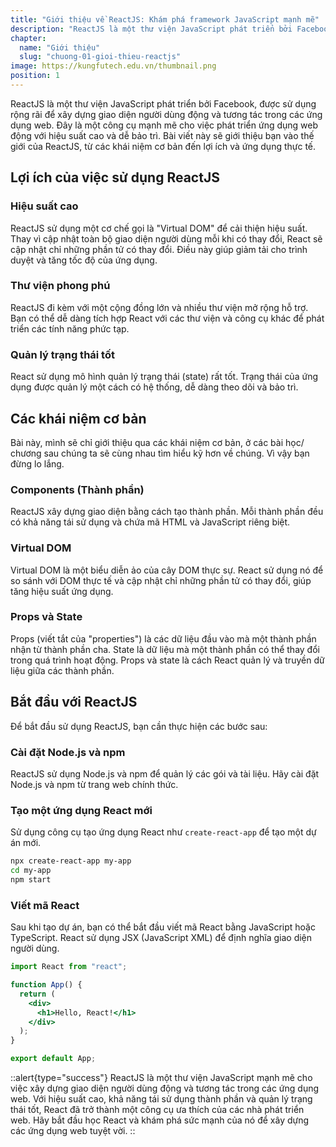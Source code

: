 ```yaml
---
title: "Giới thiệu về ReactJS: Khám phá framework JavaScript mạnh mẽ"
description: "ReactJS là một thư viện JavaScript phát triển bởi Facebook, được sử dụng rộng rãi để xây dựng giao diện người dùng động và tương tác trong các ứng dụng web. Đây là một công cụ mạnh mẽ cho việc phát triển ứng dụng web động với hiệu suất cao và dễ bảo trì"
chapter:
  name: "Giới thiệu"
  slug: "chuong-01-gioi-thieu-reactjs"
image: https://kungfutech.edu.vn/thumbnail.png
position: 1
---
```


ReactJS là một thư viện JavaScript phát triển bởi Facebook, được sử dụng rộng rãi để xây dựng giao diện người dùng động và tương tác trong các ứng dụng web. Đây là một công cụ mạnh mẽ cho việc phát triển ứng dụng web động với hiệu suất cao và dễ bảo trì. Bài viết này sẽ giới thiệu bạn vào thế giới của ReactJS, từ các khái niệm cơ bản đến lợi ích và ứng dụng thực tế.

## Lợi ích của việc sử dụng ReactJS

### Hiệu suất cao

ReactJS sử dụng một cơ chế gọi là "Virtual DOM" để cải thiện hiệu suất. Thay vì cập nhật toàn bộ giao diện người dùng mỗi khi có thay đổi, React sẽ cập nhật chỉ những phần tử có thay đổi. Điều này giúp giảm tải cho trình duyệt và tăng tốc độ của ứng dụng.

### Thư viện phong phú

ReactJS đi kèm với một cộng đồng lớn và nhiều thư viện mở rộng hỗ trợ. Bạn có thể dễ dàng tích hợp React với các thư viện và công cụ khác để phát triển các tính năng phức tạp.

### Quản lý trạng thái tốt

React sử dụng mô hình quản lý trạng thái (state) rất tốt. Trạng thái của ứng dụng được quản lý một cách có hệ thống, dễ dàng theo dõi và bảo trì.

## Các khái niệm cơ bản

Bài này, mình sẽ chỉ giới thiệu qua các khái niệm cơ bản, ở các bài học/ chương sau chúng ta sẽ cùng nhau tìm hiểu kỹ hơn về chúng. Vì vậy bạn đừng lo lắng.

### Components (Thành phần)

ReactJS xây dựng giao diện bằng cách tạo thành phần. Mỗi thành phần đều có khả năng tái sử dụng và chứa mã HTML và JavaScript riêng biệt.

### Virtual DOM

Virtual DOM là một biểu diễn ảo của cây DOM thực sự. React sử dụng nó để so sánh với DOM thực tế và cập nhật chỉ những phần tử có thay đổi, giúp tăng hiệu suất ứng dụng.

### Props và State

Props (viết tắt của "properties") là các dữ liệu đầu vào mà một thành phần nhận từ thành phần cha. State là dữ liệu mà một thành phần có thể thay đổi trong quá trình hoạt động. Props và state là cách React quản lý và truyền dữ liệu giữa các thành phần.

## Bắt đầu với ReactJS

Để bắt đầu sử dụng ReactJS, bạn cần thực hiện các bước sau:

### Cài đặt Node.js và npm

ReactJS sử dụng Node.js và npm để quản lý các gói và tài liệu. Hãy cài đặt Node.js và npm từ trang web chính thức.

### Tạo một ứng dụng React mới

Sử dụng công cụ tạo ứng dụng React như `create-react-app` để tạo một dự án mới.

```bash
npx create-react-app my-app
cd my-app
npm start
```

### Viết mã React

Sau khi tạo dự án, bạn có thể bắt đầu viết mã React bằng JavaScript hoặc TypeScript. React sử dụng JSX (JavaScript XML) để định nghĩa giao diện người dùng.

```jsx
import React from "react";

function App() {
  return (
    <div>
      <h1>Hello, React!</h1>
    </div>
  );
}

export default App;
```


::alert{type="success"}
ReactJS là một thư viện JavaScript mạnh mẽ cho việc xây dựng giao diện người dùng động và tương tác trong các ứng dụng web. Với hiệu suất cao, khả năng tái sử dụng thành phần và quản lý trạng thái tốt, React đã trở thành một công cụ ưa thích của các nhà phát triển web. Hãy bắt đầu học React và khám phá sức mạnh của nó để xây dựng các ứng dụng web tuyệt vời.
::
